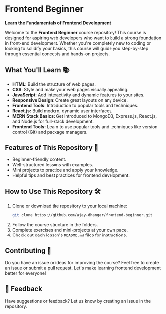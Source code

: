 # Frontend Beginner

**Learn the Fundamentals of Frontend Development**  

Welcome to the **Frontend Beginner** course repository! This course is designed for aspiring web developers who want to build a strong foundation in front-end development. Whether you're completely new to coding or looking to solidify your basics, this course will guide you step-by-step through essential concepts and hands-on projects.

## What You'll Learn 📚
- **HTML**: Build the structure of web pages.  
- **CSS**: Style and make your web pages visually appealing.  
- **JavaScript**: Add interactivity and dynamic features to your sites.  
- **Responsive Design**: Create great layouts on any device.  
- **Frontend Tools**: Introduction to popular tools and techniques.
- **React.js:** Build modern, dynamic user interfaces.
- **MERN Stack Basics:** Get introduced to MongoDB, Express.js, React.js, and Node.js for full-stack development.
- **Frontend Tools:** Learn to use popular tools and techniques like version control (Git) and package managers.

## Features of This Repository 🌟
- Beginner-friendly content.  
- Well-structured lessons with examples.  
- Mini projects to practice and apply your knowledge.  
- Helpful tips and best practices for frontend development.

## How to Use This Repository 🛠️
1. Clone or download the repository to your local machine:  
   ```bash
   git clone https://github.com/ajay-dhangar/frontend-beginner.git
   ```
2. Follow the course structure in the folders.  
3. Complete exercises and mini-projects at your own pace.  
4. Check out each lesson's `README.md` files for instructions.

## Contributing 🤝
Do you have an issue or ideas for improving the course? Feel free to create an issue or submit a pull request. Let's make learning frontend development better for everyone!

## 📢 Feedback  
Have suggestions or feedback? Let us know by creating an issue in the repository.  

